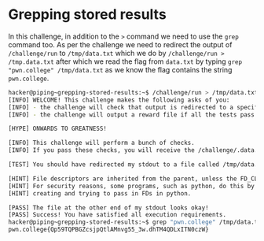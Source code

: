 # Grepping stored results
In this challenge, in addition to the `>` command we need to use the `grep` command too. As per the challenge we need to redirect the output of `/challenge/run` to `/tmp/data.txt` which we do by `/challenge/run > /tmp.data.txt` after which we read the flag from `data.txt` by typing `grep "pwn.college" /tmp/data.txt` as we know the flag contains the string `pwn.college`.
```bash
hacker@piping~grepping-stored-results:~$ /challenge/run > /tmp/data.txt
[INFO] WELCOME! This challenge makes the following asks of you:
[INFO] - the challenge will check that output is redirected to a specific file path : /tmp/data.txt
[INFO] - the challenge will output a reward file if all the tests pass : /challenge/.data.txt

[HYPE] ONWARDS TO GREATNESS!

[INFO] This challenge will perform a bunch of checks.
[INFO] If you pass these checks, you will receive the /challenge/.data.txt file.

[TEST] You should have redirected my stdout to a file called /tmp/data.txt. Checking...

[HINT] File descriptors are inherited from the parent, unless the FD_CLOEXEC is set by the parent on the file descriptor.
[HINT] For security reasons, some programs, such as python, do this by default in certain cases. Be careful if you are
[HINT] creating and trying to pass in FDs in python.

[PASS] The file at the other end of my stdout looks okay!
[PASS] Success! You have satisfied all execution requirements.
hacker@piping~grepping-stored-results:~$ grep "pwn.college" /tmp/data.txt
pwn.college{Qp59TQPBGZcsjpQtlAMnvg55_3w.dhTM4QDLxITN0czW}
